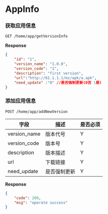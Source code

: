 AppInfo
===

### 获取应用信息    
`GET /home/app/getVersionInfo` 
 
**Response**  

```json
{
    "id": "1",
    "version_name": "1.0.0",
    "version_code": "1",
    "description": "first version",
    "url":"http://61.1.1.1/mz/apk/a.apk",
    "need_update" :"0" //是否强制更新(0否 1是)
}
```


### 添加应用信息     
`POST /home/app/addNewVersion`     

字段	|描述 |  是否必须 
------------ | -------------| -------------
version_name | 版本代号  	| Y
version_code | 版本号  	    | Y
description  | 版本描述  	| Y
url          | 下载链接     | Y
need_update  | 是否强制更新 | Y

**Response** 

```json
{
    "code": 200,
    "msg": "operate success"
}
```